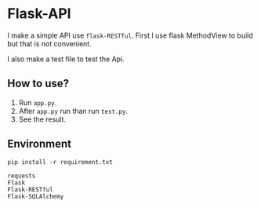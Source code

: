 # Flask-API

I make a simple API use `flask-RESTful`.
First I use flask MethodView to build but that is not convenient.

I also make a test file to test the Api.

## How to use?

1. Run `app.py`.
2. After `app.py` run than run `test.py`.
3. See the result.

## Environment

`pip install -r requirement.txt`

```text
requests
Flask
Flask-RESTful
Flask-SQLAlchemy
```
